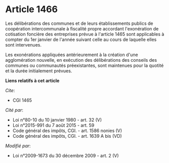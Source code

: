 # Article 1466

Les délibérations des communes et de leurs établissements publics de coopération intercommunale à fiscalité propre accordant
l'exonération de cotisation foncière des entreprises prévue à l'article 1465 sont applicables à compter du 1er janvier de
l'année suivant celle au cours de laquelle elles sont intervenues.

Les exonérations appliquées antérieurement à la création d'une agglomération nouvelle, en exécution des délibérations des
conseils des communes ou communautés préexistantes, sont maintenues pour la quotité et la durée initialement prévues.

**Liens relatifs à cet article**

_Cite_:

  - CGI 1465

_Cité par_:

  - Loi n°80-10 du 10 janvier 1980 - art. 32 (V)
  - Loi n°2015-991 du 7 août 2015 - art. 59
  - Code général des impôts, CGI. - art. 1586 nonies (V)
  - Code général des impôts, CGI. - art. 1639 A bis (VD)

_Modifié par_:

  - Loi n°2009-1673 du 30 décembre 2009 - art. 2 (V)
